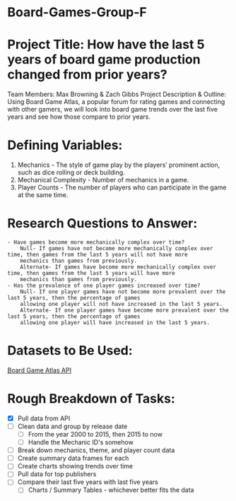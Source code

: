 # Board-Games-Group-F

# Project Title: How have the last 5 years of board game production changed from prior years?
 Team Members: Max Browning & Zach Gibbs
Project Description & Outline: Using Board Game Atlas, a popular forum for rating games and connecting with other gamers, we will look into board game trends over the last five years and see how those compare to prior years.

# Defining Variables:
1. Mechanics - The style of game play by the players’ prominent action, such as dice rolling or deck building.
2. Mechanical Complexity - Number of mechanics in a game.
3. Player Counts - The number of players who can participate in the game at the same time.

# Research Questions to Answer:
	- Have games become more mechanically complex over time?
		Null- If games have not become more mechanically complex over time, then games from the last 5 years will not have more
		mechanics than games from previously.
		Alternate- If games have become more mechanically complex over time, then games from the last 5 years will have more
		mechanics than games from previously.
	- Has the prevalence of one player games increased over time?
		Null- If one player games have not become more prevalent over the last 5 years, then the percentage of games 
		allowing one player will not have increased in the last 5 years.
		Alternate- If one player games have become more prevalent over the last 5 years, then the percentage of games
		allowing one player will have increased in the last 5 years.

# Datasets to Be Used:
[Board Game Atlas API](https://www.boardgameatlas.com/api/docs) 

# Rough Breakdown of Tasks:
- [x] Pull data from API
- [ ] Clean data and group by release date
	- [ ] From the year 2000 to 2015, then 2015 to now
	- [ ] Handle the Mechanic ID's somehow
- [ ] Break down mechanics, theme, and player count data
- [ ] Create summary data frames for each
- [ ] Create charts showing trends over time
- [ ] Pull data for top publishers
- [ ] Compare their last five years with last five years
	- [ ] Charts / Summary Tables - whichever better fits the data
